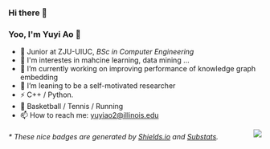 ### Hi there 👋

<!--
**George-ao/George-ao** is a ✨ _special_ ✨ repository because its `README.md` (this file) appears on your GitHub profile.

Here are some ideas to get you started:

- 🔭 I’m currently working on ...
I’m currently learning
- 👯 I’m looking to collaborate on ...
- 🤔 I’m looking for help with ...
- 💬 Ask me about ...
- 📫 How to reach me: ...
- 😄 Pronouns: ...
- ⚡ Fun fact: ...
-->
### Yoo, I'm Yuyi Ao 👋
- 🍻 Junior at ZJU-UIUC, _BSc in Computer Engineering_
- 👯 I'm interestes in mahcine learning, data mining ...
- 🤔 I’m currently working on improving performance of knowledge graph embedding
- 👯 I’m leaning to be a self-motivated researcher
- ⚡ C++ / Python.
- 🏃 Basketball / Tennis / Running
- 📫 How to reach me: yuyiao2@illinois.edu

<img align="right" src="https://github-readme-stats.vercel.app/api/top-langs/?username=George-ao">

<h6>* These nice badges are generated by <a href="https://shields.io/">Shields.io</a> and <a href="https://github.com/spencerwooo/Substats">Substats</a>.</h6>
